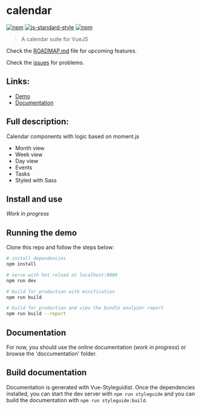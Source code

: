 # calendar
[![npm](https://img.shields.io/badge/experiments-labs-yellow.svg?logo=data%3Aimage%2Fpng%3Bbase64%2CiVBORw0KGgoAAAANSUhEUgAAAB4AAAAeCAYAAAA7MK6iAAAABmJLR0QA%2FwD%2FAP%2BgvaeTAAAACXBIWXMAAAc6AAAHOgGqxcQdAAAAB3RJTUUH4QcfFxkRQ0%2FFQQAABQFJREFUSMetl19oU3cUxz%2F35t5kuU1bUpJQUTB98V9fNG3swI7gLNaH2HaUCdoWCzpEmBR8UKd7cWyj05HuYQgWOjbBILRqpNCKDFE3KtR0falQ6YPVVigNVihJc3uTe%2B8ebINt0ySdO%2FCDe3%2F3d873%2FM7v%2BzvnXIHCpAjYAxzweDyfKYpSKcuyGyCdTsfi8fjzWCz2N%2FAQ%2BAeI5zMoFAD6gyzLF1taWjh48CA2my3rolQqxf379wmHw7qmaT8pinJpYWHhPwG3ejyerhMnTrhqamoQBAFd13N6aLFYMAyDaDRKd3f3bCwWuwj0ZF27jo1rtbW1P169elUpLy8HwDRNNE1D1%2FWswzAMLBYLgiCwadMmjhw5UjQ9Pd3w6tUrR1lZ2Z%2FJZDLvjoc7Ojr8gUAgs4uxsTFu375NZWVlVi9FUWRycpI3b97Q3NxMTU3Ne%2BOCwNOnT7ly5UoE%2BCIX8LWOjo7TdXV1pFIpAJ48eUJVVRWtra3rhnhqaoqSkhJKS0sJh8NMTEywe%2FfuTBQGBga4fv36H0B7xtkPz7S2tvZ0IBDIgFosFkzTzAkK8Pr1a0pLSwE4duwYN2%2FexGJ5f4q6rtPY2EgwGDwOBNYAu93urgsXLqwJodPpzEt7QVgZuB07dqCqauZdVVXa2tqw2%2B2PRFF0AEhL374%2FefKkS9O0vCC6rhMKhVhea7FY2LdvX149m83GuXPnuHz58lngOxEokiTp0t69ewvKJAMDA7hcLnw%2BHz6fj127dtHb25tXzzAM%2FH4%2FXq%2F3zHKo97S0tCCKYkHAqqpiGAaqqqKqKjabDcMwCtLVNA2%2F3%2B8C6kTgwKFDh%2FImh%2F9LqqqqAL6WPB5PrdVq3ZByMplkOR0uLi6yEf1t27YBfCoWFRVVbgTU7%2FdTXl6OoijY7XacTidNTU1rCGiaZlZ9RVFwOBwlkiRJno0Ae71evF7virmhoaE1RMpFMpfL9Ym4nmcfI2NjYznJapomoq7rsY8FkiQp89zf38%2B7d%2B%2FWBRZFkbdv36pSIpF4DpQXChKNRhkcHESW5Qzo8PAwFRUVTExMYLfb2b9%2FP7quZ9LmamLG4%2FF5aXZ29q9UKnWgUGa%2BfPmSzZs3U1ZWliHL6Ogo7e3tbNmyheLiYhoaGtbVHx8fBxgSgYeDg4NZvct1RstjiSzs3LmT4uLivLojIyMAv4rAaDgc1gvNPpIkkU6nV4RudZFYT6xWK9FodA54KAHxVCrVGY1GLy1llZxSX1%2FP0aNHmZ%2BfB0CWZW7dulVQBXv27BmTk5O%2FZKrT4cOHv%2B3u7v7qxo0bntUtSrYEcO%2FevZxrsjFa0zS6uroAQpl63N%2FfTywW%2B6azs3NF2EzTJJFIbPh6TU9Pr0ijsizT19fH%2FPx8PZBY3YH89vjx45%2BHhoYyREun00xNTTEzM1Mw6IsXL%2FD7%2FSvmIpEIvb29d4AHWXsut9stxGKxO6dOnWpqbGxEVVVEUeTu3bs4nU6cTmdOIs3NzZFIJAgGg%2Bi6jizLRCIRenp6%2BoAvC%2Bmrfw8Gg8fb2tqwWq0IgoDNZiNfh2K1WllcXMy0wn19fcs7bd5IQx%2Bw2%2B2Pzp8%2FT3V1NYW0RR9cGUKh0PKZPtjwL4woig7DMM5WVFScqa6udvl8PrZv346iKJkKJIoiyWSS8fFxRkZGiEajc0tXJrRMpI%2BVOiACzDgcjgWv12ts3brVcDgcSWAGuAN8XqixfwFr3w0MmR6XUgAAAABJRU5ErkJggg%3D%3D&amp;style=flat-square)](https://experimentslabs.com)
[![js-standard-style](https://img.shields.io/badge/code%20style-standard-blue.svg?style=flat-square)](http://standardjs.com)
[![npm](https://img.shields.io/badge/vuejs-2.5-blue.svg?style=flat-square)](https://vuejs.org)
> A calendar suite for VueJS

Check the [ROADMAP.md](ROADMAP.md) file for upcoming features.

Check the [issues](https://github.com/el-cms/moment-calendar/issues) for problems.
## Links:
- [Demo](http://vue2-mcalendar.experimentslabs.com/)
- [Documentation](http://vue2-mcalendar.experimentslabs.com/doc)

## Full description:

Calendar components with logic based on moment.js

- Month view
- Week view
- Day view
- Events
- Tasks
- Styled with Sass

## Install and use

_Work in progress_

## Running the demo
Clone this repo and follow the steps below:

``` bash
# install dependencies
npm install

# serve with hot reload at localhost:8080
npm run dev

# build for production with minification
npm run build

# build for production and view the bundle analyzer report
npm run build --report
```

## Documentation
For now, you should use the online documentation (_work in progress_) or
browse the 'doccumentation' folder.

## Build documentation
Documentation is generated with Vue-Styleguidist. Once the dependencies
installed, you can start the dev server with `npm run styleguide` and you
can build the documentation with `npm run styleguide:build`.
